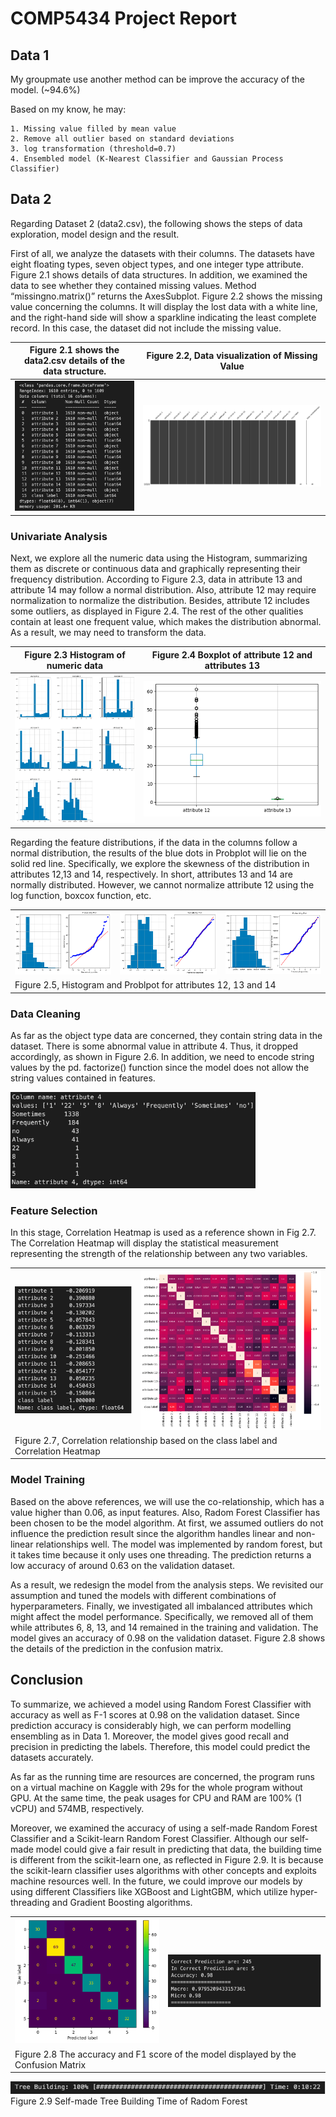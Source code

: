 # COMP5434 Project Report

## Data 1

My groupmate use another method can be improve the accuracy of the model. (~94.6%)

Based on my know, he may:
```
1. Missing value filled by mean value
2. Remove all outlier based on standard deviations
3. log transformation (threshold=0.7)
4. Ensembled model (K-Nearest Classifier and Gaussian Process Classifier)
```

## Data 2

Regarding Dataset 2 (data2.csv), the following shows the steps of data exploration, model design and the result.

First of all, we analyze the datasets with their columns. The datasets have eight floating types, seven object types, and one integer type attribute. Figure 2.1 shows details of data structures. In addition, we examined the data to see whether they contained missing values. Method “missingno.matrix()” returns the AxesSubplot. Figure 2.2 shows the missing value concerning the columns. It will display the lost data with a white line, and the right-hand side will show a sparkline indicating the least complete record. In this case, the dataset did not include the missing value.

| Figure 2.1 shows the data2.csv details of the data structure. | Figure 2.2, Data visualization of Missing Value | 
| -- | -- |
| ![Image](2.1.png) | ![Image](2.2.png)|

### Univariate Analysis
Next, we explore all the numeric data using the Histogram, summarizing them as discrete or continuous data and graphically representing their frequency distribution. According to Figure 2.3, data in attribute 13 and attribute 14 may follow a normal distribution. Also, attribute 12 may require normalization to normalize the distribution. Besides, attribute 12 includes some outliers, as displayed in Figure 2.4. The rest of the other qualities contain at least one frequent value, which makes the distribution abnormal. As a result, we may need to transform the data.

| Figure 2.3 Histogram of numeric data | Figure 2.4 Boxplot of attribute 12 and attributes 13 | 
| -- | -- |
| ![Image](2.3.png) | ![Image](2.4.png)|


Regarding the feature distributions, if the data in the columns follow a normal distribution, the results of the blue dots in Probplot will lie on the solid red line. Specifically, we explore the skewness of the distribution in attributes 12,13 and 14, respectively. In short, attributes 13 and 14 are normally distributed. However, we cannot normalize attribute 12 using the log function, boxcox function, etc.

<table>
<tr>
    <td><img src='./2.5.1.png'/></td>
    <td><img src='./2.5.2.png'/></td>
    <td><img src='./2.5.3.png'/></td>
</tr>
<tr>
    <td colspan='3'>Figure 2.5, Histogram and Problpot for attributes 12, 13 and 14</td>
</tr>
</table>

### Data Cleaning
As far as the object type data are concerned, they contain string data in the dataset. There is some abnormal value in attribute 4. Thus, it dropped accordingly, as shown in Figure 2.6. In addition, we need to encode string values by the pd. factorize() function since the model does not allow the string values contained in features.

![Image](./2.6.png)

### Feature Selection
In this stage, Correlation Heatmap is used as a reference shown in Fig 2.7. The Correlation Heatmap will display the statistical measurement representing the strength of the relationship between any two variables.

<table>
<tr>
    <td><img src='./2.7.png'/></td>
    <td><img src='./2.7.1.png'/></td>
</tr>
<tr>
    <td colspan='2'>Figure 2.7, Correlation relationship based on the class label and Correlation Heatmap</td>
</tr>
</table>

### Model Training
Based on the above references, we will use the co-relationship, which has a value higher than 0.06, as input features. Also, Radom Forest Classifier has been chosen to be the model algorithm. At first, we assumed outliers do not influence the prediction result since the algorithm handles linear and non-linear relationships well. The model was implemented by random forest, but it takes time because it only uses one threading. The prediction returns a low accuracy of around 0.63 on the validation dataset.

As a result, we redesign the model from the analysis steps. We revisited our assumption and tuned the models with different combinations of hyperparameters. Finally, we investigated all imbalanced attributes which might affect the model performance. Specifically, we removed all of them while attributes 6, 8, 13, and 14 remained in the training and validation. The model gives an accuracy of 0.98 on the validation dataset. Figure 2.8 shows the details of the prediction in the confusion matrix.

## Conclusion
To summarize, we achieved a model using Random Forest Classifier with accuracy as well as F-1 scores at 0.98 on the validation dataset. Since prediction accuracy is considerably high, we can perform modelling ensembling as in Data 1. Moreover, the model gives good recall and precision in predicting the labels. Therefore, this model could predict the datasets accurately.

As far as the running time are resources are concerned, the program runs on a virtual machine on Kaggle with 29s for the whole program without GPU. At the same time, the peak usages for CPU and RAM are 100% (1 vCPU) and 574MB, respectively.

Moreover, we examined the accuracy of using a self-made Random Forest Classifier and a Scikit-learn Random Forest Classifier. Although our self-made model could give a fair result in predicting that data, the building time is different from the scikit-learn one, as reflected in Figure 2.9. It is because the scikit-learn classifier uses algorithms with other concepts and exploits machine resources well. In the future, we could improve our models by using different Classifiers like XGBoost and LightGBM, which utilize hyper-threading and Gradient Boosting algorithms.

<table>
<tr>
    <td><img src='./2.8.png'/></td>
    <td><img src='./2.8.1.png'/></td>
</tr>
<tr>
    <td colspan='2'>Figure 2.8 The accuracy and F1 score of the model displayed by the Confusion Matrix</td>
</tr>
</table>

![Image](2.9.png)
Figure 2.9 Self-made Tree Building Time of Radom Forest 

